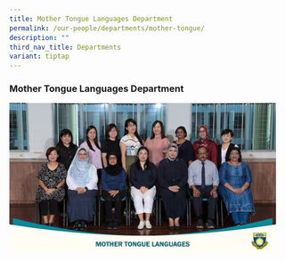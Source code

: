 ```yaml
---
title: Mother Tongue Languages Department
permalink: /our-people/departments/mother-tongue/
description: ""
third_nav_title: Departments
variant: tiptap
---
```

<h3><strong>Mother Tongue Languages Department</strong></h3>
<p></p>
<div class="isomer-image-wrapper">
<img style="width: 95%;" height="auto" width="100%" alt="Mother Tongue Languages 2024" src="/images/Our People/School Departments/Mother_Tongue_Languages_24.jpg">
</div>
<p></p>